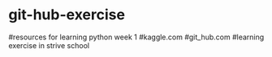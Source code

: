 # git-hub-exercise
#resources for learning python week 1
#kaggle.com
#git_hub.com
#learning exercise in strive school
